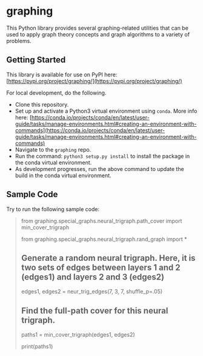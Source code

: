 # graphing

This Python library provides several graphing-related utilities that can be used to apply graph theory concepts and graph algorithms to a variety of problems.

## Getting Started
This library is available for use on PyPI here: [https://pypi.org/project/graphing/](https://pypi.org/project/graphing/)

For local development, do the following. 
- Clone this repository.
- Set up and activate a Python3 virtual environment using `conda`. More info here: [https://conda.io/projects/conda/en/latest/user-guide/tasks/manage-environments.html#creating-an-environment-with-commands](https://conda.io/projects/conda/en/latest/user-guide/tasks/manage-environments.html#creating-an-environment-with-commands)
- Navigate to the `graphing` repo.
- Run the command: `python3 setup.py install` to install the package in the conda virtual environment. 
- As development progresses, run the above command to update the build in the conda virtual environment.

## Sample Code

Try to run the following sample code:

> from graphing.special_graphs.neural_trigraph.path_cover import min_cover_trigraph
> 
> from graphing.special_graphs.neural_trigraph.rand_graph import *
> ## Generate a random neural trigraph. Here, it is two sets of edges between layers 1 and 2 (edges1) and layers 2 and 3 (edges2)
> edges1, edges2 = neur_trig_edges(7, 3, 7, shuffle_p=.05)
> ## Find the full-path cover for this neural trigraph.
> paths1 = min_cover_trigraph(edges1, edges2)
> 
> print(paths1)
